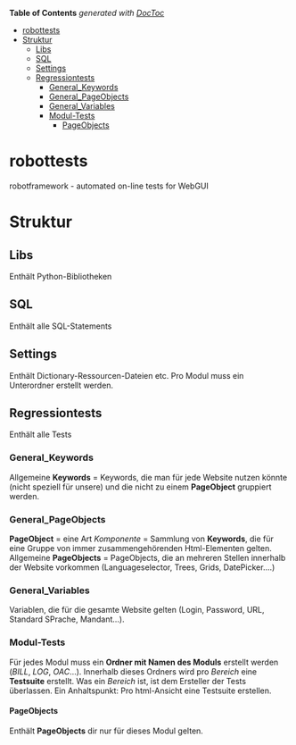 <!-- START doctoc generated TOC please keep comment here to allow auto update -->
<!-- DON'T EDIT THIS SECTION, INSTEAD RE-RUN doctoc TO UPDATE -->
**Table of Contents**  *generated with [DocToc](https://github.com/thlorenz/doctoc)*

- [robottests](#robottests)
- [Struktur](#struktur)
  - [Libs](#libs)
  - [SQL](#sql)
  - [Settings](#settings)
  - [Regressiontests](#regressiontests)
    - [General_Keywords](#general_keywords)
    - [General_PageObjects](#general_pageobjects)
    - [General_Variables](#general_variables)
    - [Modul-Tests](#modul-tests)
      - [PageObjects](#pageobjects)

<!-- END doctoc generated TOC please keep comment here to allow auto update -->

# robottests
robotframework - automated on-line tests for WebGUI

# Struktur

## Libs
Enthält Python-Bibliotheken

## SQL
Enthält alle SQL-Statements

## Settings
Enthält Dictionary-Ressourcen-Dateien etc.
Pro Modul muss ein Unterordner erstellt werden.


## Regressiontests
Enthält alle Tests

### General_Keywords
Allgemeine **Keywords** = Keywords, die man für jede Website nutzen könnte (nicht speziell für unsere) und die nicht zu einem **PageObject** gruppiert werden.

### General_PageObjects
**PageObject** = eine Art _Komponente_ = Sammlung von **Keywords**, die für eine Gruppe von immer zusammengehörenden Html-Elementen gelten.
Allgemeine **PageObjects** = PageObjects, die an mehreren Stellen innerhalb der Website vorkommen (Languageselector, Trees, Grids, DatePicker....)

### General_Variables
Variablen, die für die gesamte Website gelten (Login, Password, URL, Standard SPrache, Mandant...).

### Modul-Tests
Für jedes Modul muss ein **Ordner mit Namen des Moduls** erstellt werden (_BILL_, _LOG_, _OAC_...).
Innerhalb dieses Ordners wird pro _Bereich_ eine **Testsuite** erstellt.
Was ein _Bereich_ ist, ist dem Ersteller der Tests überlassen.
Ein Anhaltspunkt: Pro html-Ansicht eine Testsuite erstellen.

#### PageObjects
Enthält **PageObjects** dir nur für dieses Modul gelten.